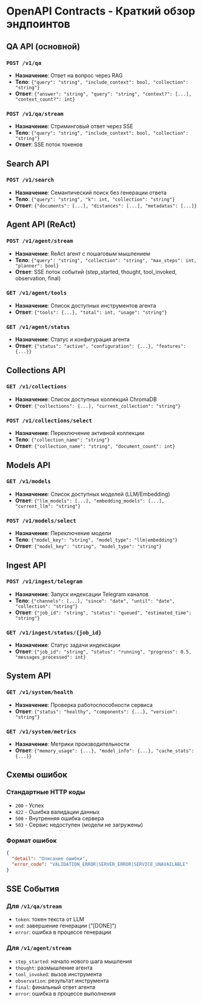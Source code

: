 # OpenAPI Contracts - Краткий обзор эндпоинтов

## QA API (основной)

### `POST /v1/qa`
- **Назначение**: Ответ на вопрос через RAG
- **Тело**: `{"query": "string", "include_context": bool, "collection": "string"}`
- **Ответ**: `{"answer": "string", "query": "string", "context?": [...], "context_count?": int}`

### `POST /v1/qa/stream`
- **Назначение**: Стриминговый ответ через SSE
- **Тело**: `{"query": "string", "include_context": bool, "collection": "string"}`
- **Ответ**: SSE поток токенов

## Search API

### `POST /v1/search`
- **Назначение**: Семантический поиск без генерации ответа
- **Тело**: `{"query": "string", "k": int, "collection": "string"}`
- **Ответ**: `{"documents": [...], "distances": [...], "metadatas": [...]}`

## Agent API (ReAct)

### `POST /v1/agent/stream`
- **Назначение**: ReAct агент с пошаговым мышлением
- **Тело**: `{"query": "string", "collection": "string", "max_steps": int, "planner": bool}`
- **Ответ**: SSE поток событий (step_started, thought, tool_invoked, observation, final)

### `GET /v1/agent/tools`
- **Назначение**: Список доступных инструментов агента
- **Ответ**: `{"tools": {...}, "total": int, "usage": "string"}`

### `GET /v1/agent/status`
- **Назначение**: Статус и конфигурация агента
- **Ответ**: `{"status": "active", "configuration": {...}, "features": {...}}`

## Collections API

### `GET /v1/collections`
- **Назначение**: Список доступных коллекций ChromaDB
- **Ответ**: `{"collections": [...], "current_collection": "string"}`

### `POST /v1/collections/select`
- **Назначение**: Переключение активной коллекции
- **Тело**: `{"collection_name": "string"}`
- **Ответ**: `{"collection_name": "string", "document_count": int}`

## Models API

### `GET /v1/models`
- **Назначение**: Список доступных моделей (LLM/Embedding)
- **Ответ**: `{"llm_models": [...], "embedding_models": [...], "current_llm": "string"}`

### `POST /v1/models/select`
- **Назначение**: Переключение модели
- **Тело**: `{"model_key": "string", "model_type": "llm|embedding"}`
- **Ответ**: `{"model_key": "string", "model_type": "string"}`

## Ingest API

### `POST /v1/ingest/telegram`
- **Назначение**: Запуск индексации Telegram каналов
- **Тело**: `{"channels": [...], "since": "date", "until": "date", "collection": "string"}`
- **Ответ**: `{"job_id": "string", "status": "queued", "estimated_time": "string"}`

### `GET /v1/ingest/status/{job_id}`
- **Назначение**: Статус задачи индексации
- **Ответ**: `{"job_id": "string", "status": "running", "progress": 0.5, "messages_processed": int}`

## System API

### `GET /v1/system/health`
- **Назначение**: Проверка работоспособности сервиса
- **Ответ**: `{"status": "healthy", "components": {...}, "version": "string"}`

### `GET /v1/system/metrics`
- **Назначение**: Метрики производительности
- **Ответ**: `{"memory_usage": {...}, "model_info": {...}, "cache_stats": {...}}`

## Схемы ошибок

### Стандартные HTTP коды
- `200` - Успех
- `422` - Ошибка валидации данных
- `500` - Внутренняя ошибка сервера
- `503` - Сервис недоступен (модели не загружены)

### Формат ошибок
```json
{
  "detail": "Описание ошибки",
  "error_code": "VALIDATION_ERROR|SERVER_ERROR|SERVICE_UNAVAILABLE"
}
```

## SSE События

### Для `/v1/qa/stream`
- `token`: токен текста от LLM
- `end`: завершение генерации ("[DONE]")
- `error`: ошибка в процессе генерации

### Для `/v1/agent/stream`
- `step_started`: начало нового шага мышления
- `thought`: размышление агента
- `tool_invoked`: вызов инструмента
- `observation`: результат инструмента
- `final`: финальный ответ агента
- `error`: ошибка в процессе выполнения
